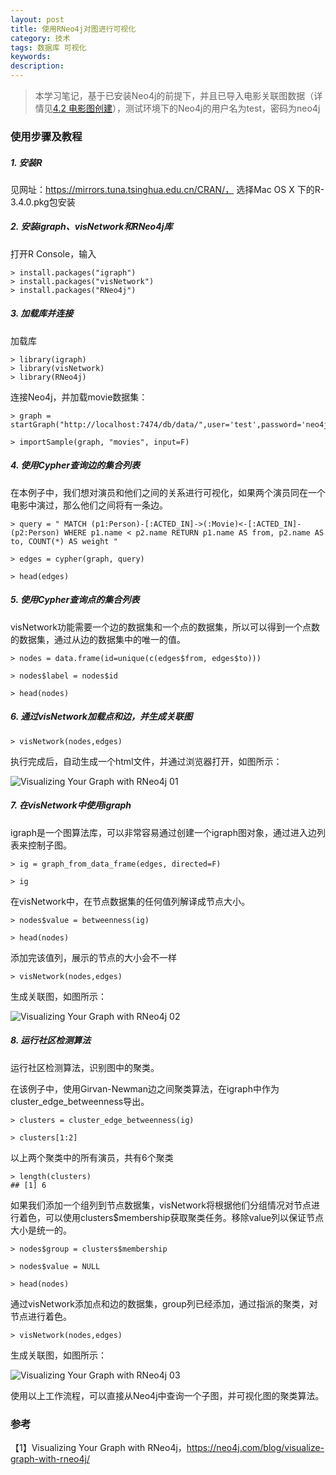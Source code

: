 ```yaml
---
layout: post
title: 使用RNeo4j对图进行可视化
category: 技术
tags: 数据库 可视化
keywords:
description:
---
```


> 本学习笔记，基于已安装Neo4j的前提下，并且已导入电影关联图数据（详情见<a href="http://littleroach110.net/2017/03/28/Acquaintance-Neo4j.html#title24">4.2 电影图创建</a>），测试环境下的Neo4j的用户名为test，密码为neo4j

### 使用步骤及教程

##### 1. 安装R

见网址：https://mirrors.tuna.tsinghua.edu.cn/CRAN/， 选择Mac OS X 下的R-3.4.0.pkg包安装 

##### 2. 安装igraph、visNetwork和RNeo4j库

打开R Console，输入
```
> install.packages("igraph")
> install.packages("visNetwork")
> install.packages("RNeo4j")
```

##### 3. 加载库并连接

加载库

```
> library(igraph)
> library(visNetwork)
> library(RNeo4j)
```

连接Neo4j，并加载movie数据集：

```
> graph = startGraph("http://localhost:7474/db/data/",user='test',password='neo4j')

> importSample(graph, "movies", input=F)
```

##### 4. 使用Cypher查询边的集合列表

在本例子中，我们想对演员和他们之间的关系进行可视化，如果两个演员同在一个电影中演过，那么他们之间将有一条边。

```
> query = " MATCH (p1:Person)-[:ACTED_IN]->(:Movie)<-[:ACTED_IN]-(p2:Person) WHERE p1.name < p2.name RETURN p1.name AS from, p2.name AS to, COUNT(*) AS weight "

> edges = cypher(graph, query)

> head(edges)
```

##### 5. 使用Cypher查询点的集合列表

visNetwork功能需要一个边的数据集和一个点的数据集，所以可以得到一个点数的数据集，通过从边的数据集中的唯一的值。

```
> nodes = data.frame(id=unique(c(edges$from, edges$to)))

> nodes$label = nodes$id

> head(nodes)
```

##### 6. 通过visNetwork加载点和边，并生成关联图

```
> visNetwork(nodes,edges)
```

执行完成后，自动生成一个html文件，并通过浏览器打开，如图所示：

![Visualizing Your Graph with RNeo4j 01]({{site.CDN_PATH}}/public/image/20170502-Visualizing-Your-Graph-with-RNeo4j01.png)

##### 7. 在visNetwork中使用igraph

igraph是一个图算法库，可以非常容易通过创建一个igraph图对象，通过进入边列表来控制子图。

```
> ig = graph_from_data_frame(edges, directed=F) 

> ig
```

在visNetwork中，在节点数据集的任何值列解译成节点大小。

```
> nodes$value = betweenness(ig)

> head(nodes)
```

添加完该值列，展示的节点的大小会不一样

```
> visNetwork(nodes,edges)
```

生成关联图，如图所示：

![Visualizing Your Graph with RNeo4j 02]({{site.CDN_PATH}}/public/image/20170502-Visualizing-Your-Graph-with-RNeo4j02.png)

##### 8. 运行社区检测算法

运行社区检测算法，识别图中的聚类。

在该例子中，使用Girvan-Newman边之间聚类算法，在igraph中作为cluster_edge_betweenness导出。

```
> clusters = cluster_edge_betweenness(ig)

> clusters[1:2]
```

以上两个聚类中的所有演员，共有6个聚类

```
> length(clusters) 
## [1] 6
```

如果我们添加一个组列到节点数据集，visNetwork将根据他们分组情况对节点进行着色，可以使用clusters$membership获取聚类任务。移除value列以保证节点大小是统一的。

```
> nodes$group = clusters$membership

> nodes$value = NULL

> head(nodes)
```

通过visNetwork添加点和边的数据集，group列已经添加，通过指派的聚类，对节点进行着色。

```
> visNetwork(nodes,edges)
```

生成关联图，如图所示：

![Visualizing Your Graph with RNeo4j 03]({{site.CDN_PATH}}/public/image/20170502-Visualizing-Your-Graph-with-RNeo4j03.png)

使用以上工作流程，可以直接从Neo4j中查询一个子图，并可视化图的聚类算法。

### 参考

【1】Visualizing Your Graph with RNeo4j，https://neo4j.com/blog/visualize-graph-with-rneo4j/
